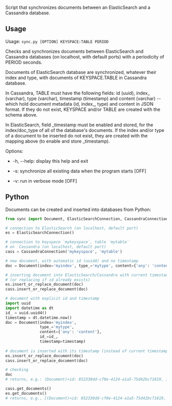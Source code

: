 Script that synchronizes documents between an ElasticSearch and a Cassandra
database.

Usage
-----

Usage: `sync.py [OPTION] KEYSPACE:TABLE PERIOD`

Checks and synchronizes documents between ElasticSearch and Cassandra
databases (on localhost, with default ports) with a periodicity of PERIOD
seconds. 

Documents of ElasticSearch database are synchronized, whatever their 
index and type, with documents of KEYSPACE.TABLE in Cassandra database.

In Cassandra, TABLE must have the following fields: id (uuid), index_ (varchar),
type (varchar), timestamp (timestamp) and content (varchar) -- which
hold document metadata (id, index_, type) and content in JSON format.
If they do not exist, KEYSPACE and/or TABLE are created with the schema
above.

In ElasticSearch, field \_timestamp must be enabled and stored, for the 
index/doc_type of all of the database's documents. If the index and/or
type of a document to be inserted do not exist, they are created with
the mapping above (to enable and store \_timestamp).

Options:

  - -h, --help:  display this help and exit

  - -s: synchronize all existing data when the program starts [OFF]

  - -v: run in verbose mode [OFF]
  
Python
------
Documents can be created and inserted into databases from Python:

```python
from sync import Document, ElasticSearchConnection, CassandraConnectioen

# connection to ElasticSearch (on localhost, default port)
es = ElasticSearchConnection()

# connection to keyspace `mykeyspace`, table `mytable` 
# on  Cassandra (on localhost, default port)
cass = CassandraConnection('mykeyspace', 'mytable')

# new document, with automatic id (uuid4) and no timestamp
doc = Document(index='myindex', type_='mytype', content={'any': 'content'})

# inserting document into ElasticSearch/Cassandra with current timestamp
# (or replacing if id already exists)
es.insert_or_replace_document(doc)
cass.insert_or_replace_document(doc)

# document with explicit id and timestamp
import uuid
import datetime as dt
id_ = uuid.uuid4()
timestamp = dt.datetime.now()
doc = Document(index='myindex', 
               type_='mytype', 
               content={'any': 'content'}, 
               id_=id_, 
               timestamp=timestamp)
               
# document is inserted with its timestamp (instead of current timestamp)
es.insert_or_replace_document(doc)
cass.insert_or_replace_document(doc)

# checking
doc  
# returns, e.g.: (Document)<id: 852338dd-cf0e-4124-a1a5-75d42bc71819, index: myindex, type: mytype, timestamp: 2015-03-14 17:04:35.736699>

cass.get_documents()
es.get_documents()
# returns, e.g., [(Document)<id: 852338dd-cf0e-4124-a1a5-75d42bc71819, index: myindex, type: mytype, timestamp: 2015-03-14 17:02:40.301000>]
```